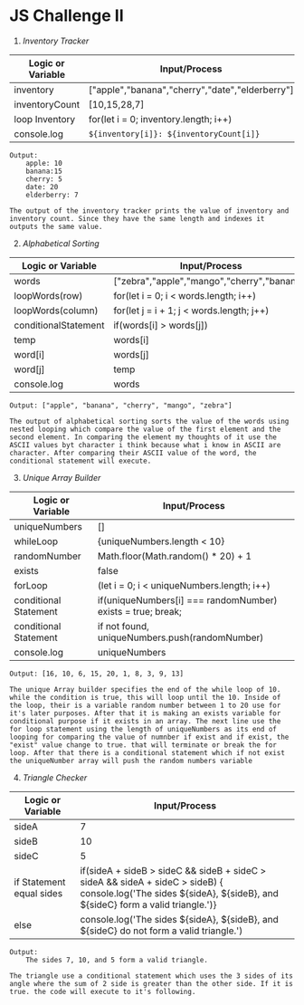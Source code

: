 # JS Challenge II

1. _Inventory Tracker_

| Logic or Variable | Input/Process                                   |
| ----------------- | ----------------------------------------------- |
| inventory         | ["apple","banana","cherry","date","elderberry"] |
| inventoryCount    | [10,15,28,7]                                    |
| loop Inventory    | for(let i = 0; inventory.length; i++)           |
| console.log       | `${inventory[i]}: ${inventoryCount[i]}`         |

    Output:
        apple: 10
        banana:15
        cherry: 5
        date: 20
        elderberry: 7

    The output of the inventory tracker prints the value of inventory and inventory count. Since they have the same length and indexes it outputs the same value.

2. _Alphabetical Sorting_

| Logic or Variable    | Input/Process                               |
| -------------------- | ------------------------------------------- |
| words                | ["zebra","apple","mango","cherry","banana"] |
| loopWords(row)       | for(let i = 0; i < words.length; i++)       |
| loopWords(column)    | for(let j = i + 1; j < words.length; j++)   |
| conditionalStatement | if(words[i] > words[j])                     |
| temp                 | words[i]                                    |
| word[i]              | words[j]                                    |
| word[j]              | temp                                        |
| console.log          | words                                       |

    Output: ["apple", "banana", "cherry", "mango", "zebra"]

    The output of alphabetical sorting sorts the value of the words using nested looping which compare the value of the first element and the second element. In comparing the element my thoughts of it use the ASCII values byt character i think because what i know in ASCII are character. After comparing their ASCII value of the word, the conditional statement will execute.

3. _Unique Array Builder_

| Logic or Variable     | Input/Process                                               |
| --------------------- | ----------------------------------------------------------- |
| uniqueNumbers         | []                                                          |
| whileLoop             | {uniqueNumbers.length < 10}                                 |
| randomNumber          | Math.floor(Math.random() \* 20) + 1                         |
| exists                | false                                                       |
| forLoop               | (let i = 0; i < uniqueNumbers.length; i++)                  |
| conditional Statement | if(uniqueNumbers[i] === randomNumber) exists = true; break; |
| conditional Statement | if not found, uniqueNumbers.push(randomNumber)              |
| console.log           | uniqueNumbers                                               |

    Output: [16, 10, 6, 15, 20, 1, 8, 3, 9, 13]

    The unique Array builder specifies the end of the while loop of 10. while the condition is true, this will loop until the 10. Inside of the loop, their is a variable random number between 1 to 20 use for it's later purposes. After that it is making an exists variable for conditional purpose if it exists in an array. The next line use the for loop statement using the length of uniqueNumbers as its end of looping for comparing the value of numnber if exist and if exist, the "exist" value change to true. that will terminate or break the for loop. After that there is a conditional statement which if not exist the uniqueNumber array will push the random numbers variable

4. _Triangle Checker_

| Logic or Variable        | Input/Process                                                                                                                                                   |
| ------------------------ | --------------------------------------------------------------------------------------------------------------------------------------------------------------- |
| sideA                    | 7                                                                                                                                                               |
| sideB                    | 10                                                                                                                                                              |
| sideC                    | 5                                                                                                                                                               |
| if Statement equal sides | if(sideA + sideB > sideC && sideB + sideC > sideA && sideA + sideC > sideB) { console.log('The sides ${sideA}, ${sideB}, and ${sideC} form a valid triangle.')} |
| else                     | console.log('The sides ${sideA}, ${sideB}, and ${sideC} do not form a valid triangle.')                                                                         |

    Output:
        The sides 7, 10, and 5 form a valid triangle.

    The triangle use a conditional statement which uses the 3 sides of its angle where the sum of 2 side is greater than the other side. If it is true. the code will execute to it's following.
